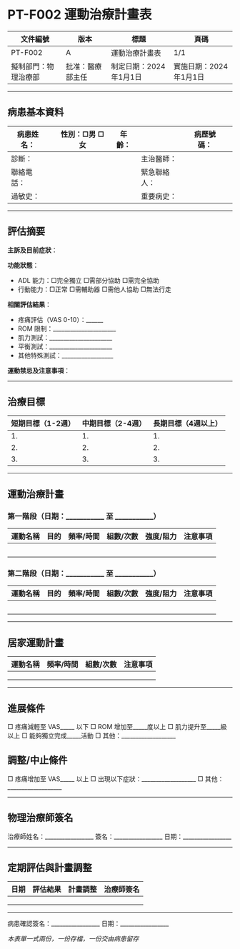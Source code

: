 # PT-F002 運動治療計畫表

| 文件編號 | 版本 | 標題 | 頁碼 |
|---------|------|------|------|
| PT-F002 | A | 運動治療計畫表 | 1/1 |
| 擬制部門：物理治療部 | 批准：醫療部主任 | 制定日期：2024年1月1日 | 實施日期：2024年1月1日 |

---

## 病患基本資料

| 病患姓名：| | 性別：□男 □女 | 年齡：| | 病歷號碼：| |
|---------|--|--------------|------|--|-----------|--|
| 診斷：| | | | 主治醫師：| |
| 聯絡電話：| | | | 緊急聯絡人：| |
| 過敏史：| | | | 重要病史：| |

---

## 評估摘要

**主訴及目前症狀**：

**功能狀態**：
- ADL 能力：□完全獨立 □需部分協助 □需完全協助
- 行動能力：□正常 □需輔助器 □需他人協助 □無法行走

**相關評估結果**：
- 疼痛評估（VAS 0-10）：______
- ROM 限制：______________________
- 肌力測試：______________________
- 平衡測試：______________________
- 其他特殊測試：__________________

**運動禁忌及注意事項**：


---

## 治療目標

| 短期目標（1-2週） | 中期目標（2-4週） | 長期目標（4週以上） |
|-----------------|-----------------|-------------------|
| 1. | 1. | 1. |
| 2. | 2. | 2. |
| 3. | 3. | 3. |

---

## 運動治療計畫

### 第一階段（日期：___________ 至 ___________）

| 運動名稱 | 目的 | 頻率/時間 | 組數/次數 | 強度/阻力 | 注意事項 |
|---------|------|----------|----------|----------|---------|
| | | | | | |
| | | | | | |
| | | | | | |
| | | | | | |
| | | | | | |

### 第二階段（日期：___________ 至 ___________）

| 運動名稱 | 目的 | 頻率/時間 | 組數/次數 | 強度/阻力 | 注意事項 |
|---------|------|----------|----------|----------|---------|
| | | | | | |
| | | | | | |
| | | | | | |
| | | | | | |
| | | | | | |

---

## 居家運動計畫

| 運動名稱 | 頻率/時間 | 組數/次數 | 注意事項 |
|---------|----------|----------|---------|
| | | | |
| | | | |
| | | | |

---

## 進展條件
□ 疼痛減輕至 VAS_____ 以下
□ ROM 增加至_____度以上
□ 肌力提升至_____級以上
□ 能夠獨立完成_____活動
□ 其他：___________________

## 調整/中止條件
□ 疼痛增加至 VAS_____ 以上
□ 出現以下症狀：___________________
□ 其他：___________________

---

## 物理治療師簽名

治療師姓名：_________________ 簽名：_________________ 日期：_________________

---

## 定期評估與計畫調整

| 日期 | 評估結果 | 計畫調整 | 治療師簽名 |
|------|---------|---------|-----------|
| | | | |
| | | | |
| | | | |

---

病患確認簽名：_________________ 日期：_________________

*本表單一式兩份，一份存檔，一份交由病患留存* 
